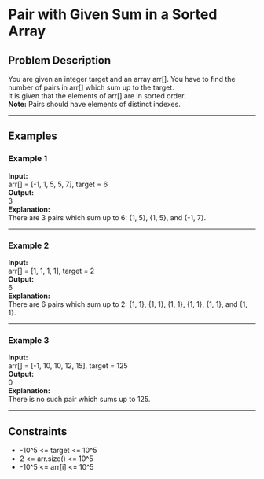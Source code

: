 # Pair with Given Sum in a Sorted Array

## Problem Description
You are given an integer target and an array arr[]. You have to find the number of pairs in arr[] which sum up to the target.  
It is given that the elements of arr[] are in sorted order.  
**Note:** Pairs should have elements of distinct indexes.

---

## Examples

### Example 1
**Input:**  
arr[] = [-1, 1, 5, 5, 7], target = 6  
**Output:**  
3  
**Explanation:**  
There are 3 pairs which sum up to 6: {1, 5}, {1, 5}, and {-1, 7}.

---

### Example 2
**Input:**  
arr[] = [1, 1, 1, 1], target = 2  
**Output:**  
6  
**Explanation:**  
There are 6 pairs which sum up to 2: {1, 1}, {1, 1}, {1, 1}, {1, 1}, {1, 1}, and {1, 1}.

---

### Example 3
**Input:**  
arr[] = [-1, 10, 10, 12, 15], target = 125  
**Output:**  
0  
**Explanation:**  
There is no such pair which sums up to 125.

---

## Constraints
- -10^5 <= target <= 10^5  
- 2 <= arr.size() <= 10^5  
- -10^5 <= arr[i] <= 10^5
